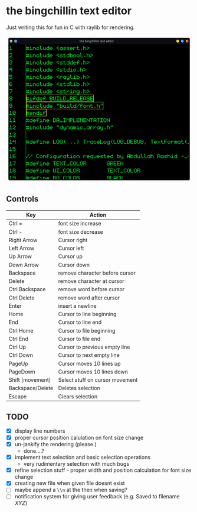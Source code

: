 # the bingchillin text editor

Just writing this for fun in C with raylib for rendering.

![image](screenshot.png)

## Controls


|Key              |Action                         |
|---------------- |-------------------------------|
|Ctrl =           |font size increase             |
|Ctrl -           |font size decrease             |
|Right Arrow      |Cursor right                   |
|Left Arrow       |Cursor left                    |
|Up Arrow         |Cursor up                      |
|Down Arrow       |Cursor down                    |
|Backspace        |remove character before cursor |
|Delete           |remove character at cursor     |
|Ctrl Backspace   |remove word before cursor      |
|Ctrl Delete      |remove word after cursor       |
|Enter            |insert a newline               |
|Home             |Cursor to line beginning       |
|End              |Cursor to line end             |
|Ctrl Home        |Cursor to file beginning       |
|Ctrl End         |Cursor to file end             |
|Ctrl Up          |Cursor to previous empty line  |
|Ctrl Down        |Cursor to next empty line      |
|PageUp           |Cursor moves 10 lines up       |
|PageDown         |Cursor moves 10 lines down     |
|Shift \[movement]|Select stuff on cursor movement|
|Backspace/Delete |Deletes selection              |
|Escape           |Clears selection               |

## TODO

- [x] display line numbers
- [x] proper cursor position calulation on font size change
- [x] un-jankify the rendering (please.)
  - done....?
- [x] implement text selection and basic selection operations
  - very rudimentary selection with much bugs
- [x] refine selection stuff - proper width and position calculation for font size change
- [x] creating new file when given file doesnt exist
- [ ] maybe append a `\\n` at the then when saving?
- [ ] notification system for giving user feedback (e.g. Saved to filename *XYZ*)
